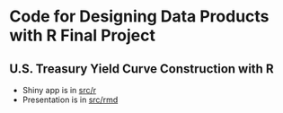 # Code for Designing Data Products with R Final Project

## U.S. Treasury Yield Curve Construction with R

* Shiny app is in [src/r](src/r)
* Presentation is in [src/rmd](src/rmd)
